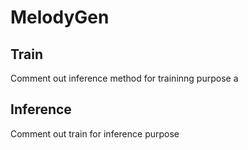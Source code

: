 # MelodyGen

## Train
Comment out inference method for traininng purpose
a
## Inference
Comment out train for inference purpose


